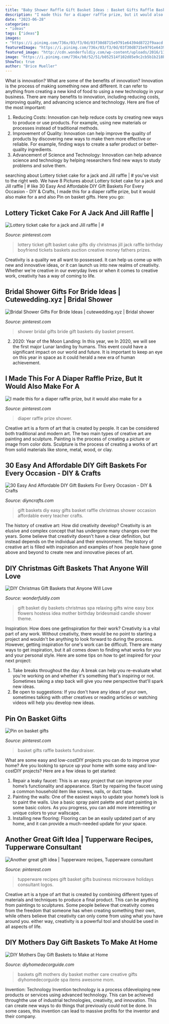 ```yaml
---
title: "Baby Shower Raffle Gift Basket Ideas : Basket Gifts Raffle Baskets Fundraiser"
description: "I made this for a diaper raffle prize, but it would also make for a"
date: "2023-06-28"
categories:
- "ideas"
tags: ["ideas"]
images:
- "https://i.pinimg.com/736x/03/f3/0d/03f30d8715e9791e64394d8722f9aacd.jpg?b=t"
featuredImage: "https://i.pinimg.com/736x/03/f3/0d/03f30d8715e9791e64394d8722f9aacd.jpg?b=t"
featured_image: "http://cdn.wonderfuldiy.com/wp-content/uploads/2016/11/Relaxing-day-spa-gift-basket.jpg"
image: "https://i.pinimg.com/736x/b0/52/51/b052514f102d85e9c2cb5b1b218b3793.jpg"
ShowToc: true
author: "Brice Mueller"
---
```



What is innovation? What are some of the benefits of innovation?
Innovation is the process of making something new and different. It can refer to anything from creating a new kind of food to using a new technology in your business. There are many benefits to innovation, including reducing costs, improving quality, and advancing science and technology. Here are five of the most important: 
1. Reducing Costs: Innovation can help reduce costs by creating new ways to produce or use products. For example, using new materials or processes instead of traditional methods.
2. Improvement of Quality: Innovation can help improve the quality of products by discovering new ways to make them more effective or reliable. For example, finding ways to create a safer product or better-quality ingredients.
3. Advancement of Science and Technology: Innovation can help advance science and technology by helping researchers find new ways to study problems and solve them.

	

		
searching about Lottery ticket cake for a jack and Jill raffle | # you've visit to the right web. We have 8 Pictures about Lottery ticket cake for a jack and Jill raffle | # like 30 Easy And Affordable DIY Gift Baskets For Every Occasion - DIY &amp; Crafts, I made this for a diaper raffle prize, but it would also make for a and also Pin on basket gifts. Here you go:
		
    
## Lottery Ticket Cake For A Jack And Jill Raffle | #

<img loading=lazy src="https://i.pinimg.com/736x/03/f3/0d/03f30d8715e9791e64394d8722f9aacd.jpg?b=t" onerror="this.onerror=null;this.src='https://tse2.mm.bing.net/th?id=OIP.pTV3B2Z95tIX_RsggngvFwHaNK&amp;pid=15.1';" alt="Lottery ticket cake for a jack and Jill raffle | #">

_Source: pinterest.com_

>lottery ticket gift basket cake gifts diy christmas jill jack raffle birthday boyfriend tickets baskets auction creative money fathers prizes. 

	

Creativity is a quality we all want to possessed. It can help us come up with new and innovative ideas, or it can launch us into new realms of creativity. Whether we're creative in our everyday lives or when it comes to creative work, creativity has a way of coming to life.

    
## Bridal Shower Gifts For Bride Ideas | Cutewedding.xyz | Bridal Shower

<img loading=lazy src="https://i.pinimg.com/originals/77/75/23/777523fa49d8037d7c0831a5f5b9192c.jpg" onerror="this.onerror=null;this.src='https://tse3.mm.bing.net/th?id=OIP.VSvrMGgdkFApYAa6kn2DKQHaJ6&amp;pid=15.1';" alt="Bridal Shower Gifts For Bride Ideas | cutewedding.xyz | Bridal shower">

_Source: pinterest.com_

>shower bridal gifts bride gift baskets diy basket present. 

	

2) 2020: Year of the Moon Landing: In this year, we
In 2020, we will see the first major Lunar landing by humans. This event could have a significant impact on our world and future. It is important to keep an eye on this year in space as it could herald a new era of human achievement.

    
## I Made This For A Diaper Raffle Prize, But It Would Also Make For A

<img loading=lazy src="https://i.pinimg.com/736x/b0/52/51/b052514f102d85e9c2cb5b1b218b3793.jpg" onerror="this.onerror=null;this.src='https://tse3.mm.bing.net/th?id=OIP.Y7udKENDz4xnqPycxa63eQHaNL&amp;pid=15.1';" alt="I made this for a diaper raffle prize, but it would also make for a">

_Source: pinterest.com_

>diaper raffle prize shower. 

	

Creative art is a form of art that is created by people. It can be considered both traditional and modern art. The two main types of creative art are painting and sculpture. Painting is the process of creating a picture or image from color dots. Sculpture is the process of creating a works of art from solid materials like stone, metal, wood, or clay.

    
## 30 Easy And Affordable DIY Gift Baskets For Every Occasion - DIY &amp; Crafts

<img loading=lazy src="https://cdn.diyncrafts.com/wp-content/uploads/2017/06/gift-basket-ideas.jpg" onerror="this.onerror=null;this.src='https://tse3.mm.bing.net/th?id=OIP.GGVW6vLjMPX6Qpp5Oj01egHaD4&amp;pid=15.1';" alt="30 Easy And Affordable DIY Gift Baskets For Every Occasion - DIY &amp; Crafts">

_Source: diyncrafts.com_

>gift baskets diy easy gifts basket raffle christmas shower occasion affordable every teacher crafts. 

	

The history of creative art: How did creativity develop?
Creativity is an elusive and complex concept that has undergone many changes over the years. Some believe that creativity doesn't have a clear definition, but instead depends on the individual and their environment. The history of creative art is filled with inspiration and examples of how people have gone above and beyond to create new and innovative pieces of art.

    
## DIY Christmas Gift Baskets That Anyone Will Love

<img loading=lazy src="http://cdn.wonderfuldiy.com/wp-content/uploads/2016/11/Relaxing-day-spa-gift-basket.jpg" onerror="this.onerror=null;this.src='https://tse2.mm.bing.net/th?id=OIP.WRJzhIZTP4pEYCisT-dfQAHaLG&amp;pid=15.1';" alt="DIY Christmas Gift Baskets that Anyone Will Love">

_Source: wonderfuldiy.com_

>gift basket diy baskets christmas spa relaxing gifts wine easy box flowers hostess idea mother birthday bridesmaid candle shower theme. 

	

Inspiration: How does one getInspiration for their work?
Creativity is a vital part of any work. Without creativity, there would be no point to starting a project and wouldn't be anything to look forward to during the process. However, getting inspiration for one's work can be difficult. There are many ways to get inspiration, but it all comes down to finding what works for you and your personal style. Here are some tips on how to get inspired for your next project: 
1) Take breaks throughout the day: A break can help you re-evaluate what you're working on and whether it's something that's inspiring or not. Sometimes taking a step back will give you new perspective that'll spark new ideas. 
2) Be open to suggestions: If you don't have any ideas of your own, sometimes talking with other creatives or reading articles or watching videos will help you develop new ideas.

    
## Pin On Basket Gifts

<img loading=lazy src="https://i.pinimg.com/736x/78/74/97/7874971ba422f894aee40e8dd342af84--fundraiser-baskets-raffle-baskets.jpg" onerror="this.onerror=null;this.src='https://tse4.mm.bing.net/th?id=OIP.m6Kea5QKiLmsYUz9un6yqAHaJ3&amp;pid=15.1';" alt="Pin on basket gifts">

_Source: pinterest.com_

>basket gifts raffle baskets fundraiser. 

	

What are some easy and low-costDIY projects you can do to improve your home?
Are you looking to spruce up your home with some easy and low-costDIY projects? Here are a few ideas to get started: 
1. Repair a leaky faucet: This is an easy project that can improve your home’s functionality and appearance. Start by repairing the faucet using a common household item like screws, nails, or duct tape. 
2. Painting the walls: One of the easiest ways to update your home’s look is to paint the walls. Use a basic spray paint palette and start painting in some basic colors. As you progress, you can add more interesting or unique colors to your wallscape. 
3. Installing new flooring: Flooring can be an easily updated part of any home, and it can provide a much-needed update for your space.

    
## Another Great Gift Idea | Tupperware Recipes, Tupperware Consultant

<img loading=lazy src="https://i.pinimg.com/736x/fd/4a/b4/fd4ab407ca1b416ea84c048b4896a2ef--tupperware-recipes-vintage-tupperware.jpg" onerror="this.onerror=null;this.src='https://tse3.mm.bing.net/th?id=OIP.ezaBoPqrKMDtAIx0HsCyhwHaIR&amp;pid=15.1';" alt="Another great gift idea | Tupperware recipes, Tupperware consultant">

_Source: pinterest.com_

>tupperware recipes gift basket gifts business microwave holidays consultant logos. 

	

Creative art is a type of art that is created by combining different types of materials and techniques to produce a final product. This can be anything from paintings to sculptures. Some people believe that creativity comes from the freedom that someone has when creating something their own, while others believe that creativity can only come from using what you have around you. either way, creativity is a powerful tool and should be used in all aspects of life.

    
## DIY Mothers Day Gift Baskets To Make At Home

<img loading=lazy src="http://diyhomedecorguide.com/wp-content/uploads/2015/04/Creative-gift-baskets-for-mothers-day.jpg" onerror="this.onerror=null;this.src='https://tse1.mm.bing.net/th?id=OIP.k_aJwyAbjC32HLamsB2GGAHaJ6&amp;pid=15.1';" alt="DIY Mothers Day Gift Baskets to Make at Home">

_Source: diyhomedecorguide.com_

>baskets gift mothers diy basket mother care creative gifts diyhomedecorguide spa items awesome mom. 

	

Invention: Technology
Invention technology is a process ofdeveloping new products or services using advanced technology. This can be achieved throughthe use of industrial technologies, creativity, and innovation. This can create new ways to do things that previously could not be done. In some cases, this invention can lead to massive profits for the inventor and their company.

